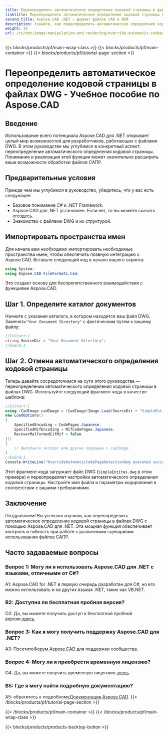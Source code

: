```yaml
---
title: Переопределить автоматическое определение кодовой страницы в файлах DWG - Учебное пособие по Aspose.CAD
linktitle: Переопределить автоматическое определение кодовой страницы в файлах DWG
second_title: Aspose.CAD .NET — формат файлов CAD и BIM
description: Узнайте, как переопределить автоматическое определение кодовой страницы в файлах DWG с помощью Aspose.CAD для .NET. Расширьте свои возможности обработки файлов САПР без особых усилий.
weight: 14
url: /ru/net/image-manipulation-and-rendering/override-automatic-codepage-detection-in-dwg/
---
```


{{< blocks/products/pf/main-wrap-class >}}
{{< blocks/products/pf/main-container >}}
{{< blocks/products/pf/tutorial-page-section >}}

# Переопределить автоматическое определение кодовой страницы в файлах DWG - Учебное пособие по Aspose.CAD

## Введение

Использование всего потенциала Aspose.CAD для .NET открывает целый мир возможностей для разработчиков, работающих с файлами DWG. В этом руководстве мы углубимся в конкретный аспект: переопределение автоматического определения кодовой страницы. Понимание и реализация этой функции может значительно расширить ваши возможности обработки файлов САПР.

## Предварительные условия

Прежде чем мы углубимся в руководство, убедитесь, что у вас есть следующее:

- Базовое понимание C# и .NET Framework.
-  Aspose.CAD для .NET установлен. Если нет, то вы можете скачать его[здесь](https://releases.aspose.com/cad/net/).
- Знакомство с файлами DWG и их структурой.

## Импортировать пространства имен

Для начала вам необходимо импортировать необходимые пространства имен, чтобы обеспечить плавную интеграцию с Aspose.CAD. Вставьте следующий код в начало вашего скрипта:

```csharp
using System;
using Aspose.CAD.FileFormats.Cad;
```

Это создает основу для беспрепятственного взаимодействия с функциями Aspose.CAD.

## Шаг 1. Определите каталог документов

 Начните с указания каталога, в котором находится ваш файл DWG. Заменять`"Your Document Directory"` с фактическим путем к вашему файлу:

```csharp
//ExStart:1
string SourceDir = "Your Document Directory";
//ExEnd:1
```

## Шаг 2. Отмена автоматического определения кодовой страницы

Теперь давайте сосредоточимся на сути этого руководства — переопределении автоматического определения кодовой страницы в файлах DWG. Используйте следующий фрагмент кода в качестве шаблона:

```csharp
//ExStart:1
using (CadImage cadImage = (CadImage)Image.Load(SourceDir + "SimpleEntites.dwg",
new LoadOptions()
{
	SpecifiedEncoding = CodePages.Japanese,
	SpecifiedMifEncoding = MifCodePages.Japanese,
	RecoverMalformedCifMif = false
}))
{
	// Выполните экспорт или другие операции с cadImage.
}
//ExEnd:1
Console.WriteLine("OverrideAutomaticCodePageDetectionDwg executed successfully");
```

Этот фрагмент кода загружает файл DWG (`SimpleEntites.dwg` в этом примере) и переопределяет настройки автоматического определения кодовой страницы. Настройте имя файла и параметры кодирования в соответствии с вашими требованиями.

## Заключение

Поздравляем! Вы успешно изучили, как переопределить автоматическое определение кодовой страницы в файлах DWG с помощью Aspose.CAD для .NET. Эта мощная функция обеспечивает контроль и гибкость при работе с различными сценариями использования файлов САПР.

## Часто задаваемые вопросы

### Вопрос 1: Могу ли я использовать Aspose.CAD для .NET с языками, отличными от C#?

A1: Aspose.CAD for .NET в первую очередь разработан для C#, но его можно использовать и на других языках .NET, таких как VB.NET.

### В2: Доступна ли бесплатная пробная версия?

 О2: Да, вы можете получить доступ к бесплатной пробной версии.[здесь](https://releases.aspose.com/).

### Вопрос 3: Как я могу получить поддержку Aspose.CAD для .NET?

 A3: Посетите[Форум Aspose.CAD](https://forum.aspose.com/c/cad/19) для поддержки сообщества.

### Вопрос 4: Могу ли я приобрести временную лицензию?

 О4: Да, вы можете получить временную лицензию.[здесь](https://purchase.aspose.com/temporary-license/).

### В5: Где я могу найти подробную документацию?

 A5: обратитесь к подробному[Документация Aspose.CAD](https://reference.aspose.com/cad/net/).
{{< /blocks/products/pf/tutorial-page-section >}}

{{< /blocks/products/pf/main-container >}}
{{< /blocks/products/pf/main-wrap-class >}}

{{< blocks/products/products-backtop-button >}}
